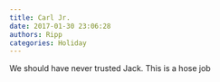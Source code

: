 ```yaml
---
title: Carl Jr.
date: 2017-01-30 23:06:28
authors: Ripp
categories: Holiday
---
```


 We should have never trusted Jack. This is a hose job